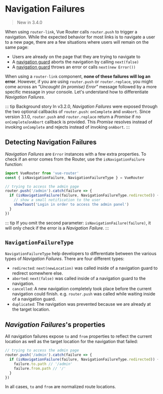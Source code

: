 # Navigation Failures

> New in 3.4.0

When using `router-link`, Vue Router calls `router.push` to trigger a navigation. While the expected behavior for most links is to navigate a user to a new page, there are a few situations where users will remain on the same page:

- Users are already on the page that they are trying to navigate to
- A [navigation guard](./navigation-guards.md) aborts the navigation by calling `next(false)`
- A [navigation guard](./navigation-guards.md) throws an error or calls `next(new Error())`

When using a `router-link` component, **none of these failures will log an error**. However, if you are using `router.push` or `router.replace`, you might come across an _"Uncaught (in promise) Error"_ message followed by a more specific message in your console. Let's understand how to differentiate _Navigation Failures_.

::: tip Background story
In v3.2.0, _Navigation Failures_ were exposed through the two optional callbacks of `router.push`: `onComplete` and `onAbort`. Since version 3.1.0, `router.push` and `router.replace` return a _Promise_ if no `onComplete`/`onAbort` callback is provided. This _Promise_ resolves instead of invoking `onComplete` and rejects instead of invoking `onAbort`.
:::

## Detecting Navigation Failures

_Navigation Failures_ are `Error` instances with a few extra properties. To check if an error comes from the Router, use the `isNavigationFailure` function:

```js
import VueRouter from 'vue-router'
const { isNavigationFailure, NavigationFailureType } = VueRouter

// trying to access the admin page
router.push('/admin').catch(failure => {
  if (isNavigationFailure(failure, NavigationFailureType.redirected)) {
    // show a small notification to the user
    showToast('Login in order to access the admin panel')
  }
})
```

::: tip
If you omit the second parameter: `isNavigationFailure(failure)`, it will only check if the error is a _Navigation Failure_.
:::

## `NavigationFailureType`

`NavigationFailureType` help developers to differentiate between the various types of _Navigation Failures_. There are four different types:

- `redirected`: `next(newLocation)` was called inside of a navigation guard to redirect somewhere else.
- `aborted`: `next(false)` was called inside of a navigation guard to the navigation.
- `cancelled`: A new navigation completely took place before the current navigation could finish. e.g. `router.push` was called while waiting inside of a navigation guard.
- `duplicated`: The navigation was prevented because we are already at the target location.

## _Navigation Failures_'s properties

All navigation failures expose `to` and `from` properties to reflect the current location as well as the target location for the navigation that failed:

```js
// trying to access the admin page
router.push('/admin').catch(failure => {
  if (isNavigationFailure(failure, NavigationFailureType.redirected)) {
    failure.to.path // '/admin'
    failure.from.path // '/'
  }
})
```

In all cases, `to` and `from` are normalized route locations.
